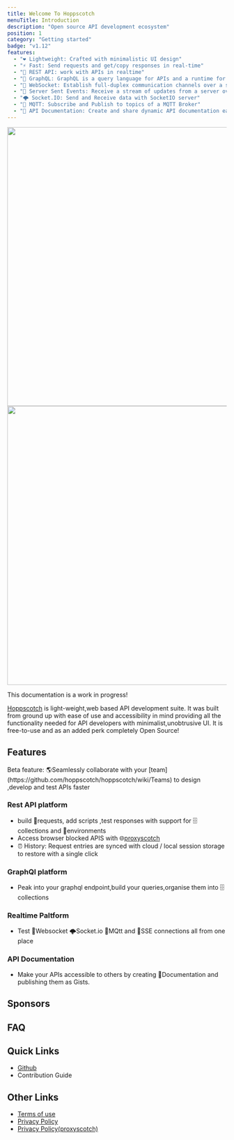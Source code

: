 ```yaml
---
title: Welcome To Hoppscotch
menuTitle: Introduction
description: "Open source API development ecosystem"
position: 1
category: "Getting started"
badge: "v1.12"
features:
  - "❤️ Lightweight: Crafted with minimalistic UI design"
  - "⚡️ Fast: Send requests and get/copy responses in real-time"
  - "🚀 REST API: work with APIs in realtime"
  - "🔮 GraphQL: GraphQL is a query language for APIs and a runtime for fulfilling those queries with your existing data"
  - "🔌 WebSocket: Establish full-duplex communication channels over a single TCP connection"
  - "📡 Server Sent Events: Receive a stream of updates from a server over a HTTP connection without resorting to polling"
  - "🌩 Socket.IO: Send and Receive data with SocketIO server"
  - "🦟 MQTT: Subscribe and Publish to topics of a MQTT Broker"
  - "📄 API Documentation: Create and share dynamic API documentation easily, quickly"
---
```


<img src="/preview.png" class="light-img" width="1280" height="640" alt=""/>
<img src="/preview-dark.png" class="dark-img" width="1280" height="640" alt=""/>

<alert type="success">

This documentation is a work in progress!

</alert>

[Hoppscotch](https://www.hoppscotch.io) is light-weight,web based API development suite. It was built from ground up with ease of use and accessibility in mind providing all the functionality needed for API developers with minimalist,unobtrusive UI.
It is free-to-use and as an added perk completely Open Source!

## Features

<list :items="features"></list>

<alert type="success"> 
Beta feature: 🌎Seamlessly collaborate with your [team](https://github.com/hoppscotch/hoppscotch/wiki/Teams) to design ,develop and test APIs faster
</alert>

### Rest API platform
- build 🚀requests, add scripts ,test responses with support for 🗄️collections and 📁environments
- Access browser blocked APIS with 🌐[proxyscotch](https://github.com/hoppscotch/proxyscotch)
- ⏰ History: Request entries are synced with cloud / local session storage to restore with a single click

### GraphQl platform
- Peak into your graphql endpoint,build your queries,organise them into 🗄️collections


### Realtime Paltform
- Test 🔌Websocket 🌩Socket.io 🦟MQtt and 📡SSE connections all from one place


### API Documentation
- Make your APIs accessible to others by creating 📄Documentation and publishing them as Gists.



## Sponsors

## FAQ

## Quick Links
- [Github](https://github.com/hoppscotch)
- <nuxt-link to="/Developer/ContribGuide" >Contribution Guide</nuxt-link>

## Other Links
- [Terms of use](https://github.com/hoppscotch/hoppscotch/wiki/Terms-&-Conditions)
- [Privacy Policy](https://github.com/hoppscotch/hoppscotch/wiki/Privacy-Policy)
- [Privacy Policy(proxyscotch)](https://github.com/hoppscotch/proxyscotch/wiki/Privacy-policy)

